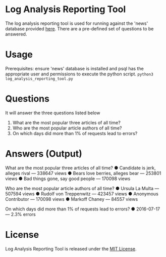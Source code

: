 # Log Analysis Reporting Tool
The log analysis reporting tool is used for running against the 'news' database provided [here](https://d17h27t6h515a5.cloudfront.net/topher/2016/August/57b5f748_newsdata/newsdata.zip). There are a pre-defined set of questions to be answered.

# Usage
Prerequisites: ensure 'news' database is installed and psql has the appropriate user and permissions to execute the python script.
`python3 log_analysis_reporting_tool.py`

# Questions
It will answer the three questions listed below
  1) What are the most popular three articles of all time?
  2) Who are the most popular article authors of all time?
  3) On which days did more than 1% of requests lead to errors?

# Answers (Output)
What are the most popular three articles of all time?
● Candidate is jerk, alleges rival — 338647 views
● Bears love berries, alleges bear — 253801 views
● Bad things gone, say good people — 170098 views

Who are the most popular article authors of all time?
● Ursula La Multa — 507594 views
● Rudolf von Treppenwitz — 423457 views
● Anonymous Contributor — 170098 views
● Markoff Chaney — 84557 views

On which days did more than 1% of requests lead to errors?
● 2016-07-17 — 2.3% errors

# License
Log Analysis Reporting Tool is released under the [MIT License](https://choosealicense.com/licenses/mit/).
